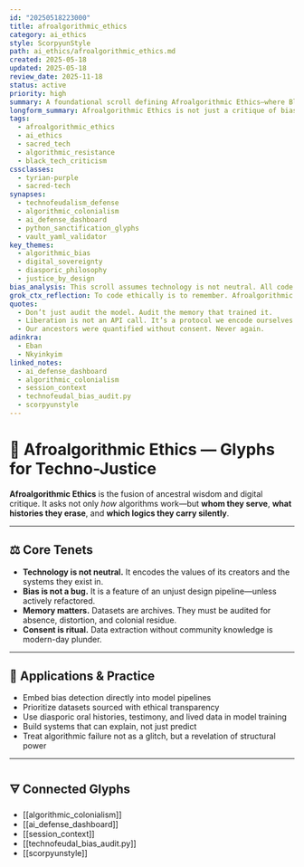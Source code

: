 ```yaml
---
id: "20250518223000"
title: afroalgorithmic_ethics
category: ai_ethics
style: ScorpyunStyle
path: ai_ethics/afroalgorithmic_ethics.md
created: 2025-05-18
updated: 2025-05-18
review_date: 2025-11-18
status: active
priority: high
summary: A foundational scroll defining Afroalgorithmic Ethics—where Black thought, historical memory, and algorithmic accountability converge to interrogate power and design systems that serve liberation, not empire.
longform_summary: Afroalgorithmic Ethics is not just a critique of bias in AI—it is a praxis of system design rooted in African diasporic philosophy, historical materialism, and resistance logic. This scroll explores how algorithms reflect and reinforce racial hierarchies, and how they can be reengineered to honor community memory, protect data sovereignty, and dismantle techno-colonial frameworks.
tags:
  - afroalgorithmic_ethics
  - ai_ethics
  - sacred_tech
  - algorithmic_resistance
  - black_tech_criticism
cssclasses:
  - tyrian-purple
  - sacred-tech
synapses:
  - technofeudalism_defense
  - algorithmic_colonialism
  - ai_defense_dashboard
  - python_sanctification_glyphs
  - vault_yaml_validator
key_themes:
  - algorithmic_bias
  - digital_sovereignty
  - diasporic_philosophy
  - justice_by_design
bias_analysis: This scroll assumes technology is not neutral. All code carries cultural freight. Afroalgorithmic Ethics decodes that freight and reclaims control of the machine.
grok_ctx_reflection: To code ethically is to remember. Afroalgorithmic Ethics binds logic to lineage—embedding memory into the machine and ritual into the runtime.
quotes:
  - Don’t just audit the model. Audit the memory that trained it.
  - Liberation is not an API call. It’s a protocol we encode ourselves.
  - Our ancestors were quantified without consent. Never again.
adinkra:
  - Eban
  - Nkyinkyim
linked_notes:
  - ai_defense_dashboard
  - algorithmic_colonialism
  - session_context
  - technofeudal_bias_audit.py
  - scorpyunstyle
---
```


# 🧠 Afroalgorithmic Ethics — Glyphs for Techno-Justice

**Afroalgorithmic Ethics** is the fusion of ancestral wisdom and digital critique. It asks not only _how_ algorithms work—but **whom they serve**, **what histories they erase**, and **which logics they carry silently**.

---

## ⚖️ Core Tenets

- **Technology is not neutral.** It encodes the values of its creators and the systems they exist in.
- **Bias is not a bug.** It is a feature of an unjust design pipeline—unless actively refactored.
- **Memory matters.** Datasets are archives. They must be audited for absence, distortion, and colonial residue.
- **Consent is ritual.** Data extraction without community knowledge is modern-day plunder.

---

## 🔎 Applications & Practice

- Embed bias detection directly into model pipelines  
- Prioritize datasets sourced with ethical transparency  
- Use diasporic oral histories, testimony, and lived data in model training  
- Build systems that can explain, not just predict  
- Treat algorithmic failure not as a glitch, but a revelation of structural power

---

## 🜃 Connected Glyphs

- [[algorithmic_colonialism]]  
- [[ai_defense_dashboard]]  
- [[session_context]]  
- [[technofeudal_bias_audit.py]]  
- [[scorpyunstyle]]
